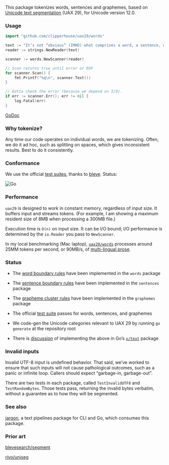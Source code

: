This package tokenizes words, sentences and graphemes, based on [Unicode text segmentation](https://unicode.org/reports/tr29/#Word_Boundaries) (UAX 29), for Unicode version 12.0.

### Usage

```go
import "github.com/clipperhouse/uax29/words"

text := "It’s not “obvious” (IMHO) what comprises a word, a sentence, or a grapheme. 👍🏼🐶!"
reader := strings.NewReader(text)

scanner := words.NewScanner(reader)

// Scan returns true until error or EOF
for scanner.Scan() {
	fmt.Printf("%q\n", scanner.Text())
}

// Gotta check the error (because we depend on I/O).
if err := scanner.Err(); err != nil {
	log.Fatal(err)
}
```

[GoDoc](https://godoc.org/github.com/clipperhouse/uax29/words)

### Why tokenize?

Any time our code operates on individual words, we are tokenizing. Often, we do it ad hoc, such as splitting on spaces, which gives inconsistent results. Best to do it consistently.

### Conformance

We use the official [test suites](https://unicode.org/reports/tr41/tr41-26.html#Tests29), thanks to [bleve](https://github.com/blevesearch/segment/blob/master/tables_test.go). Status:

![Go](https://github.com/clipperhouse/uax29/workflows/Go/badge.svg)

### Performance

`uax29` is designed to work in constant memory, regardless of input size. It buffers input and streams tokens. (For example, I am showing a maximum resident size of 8MB when processing a 300MB file.)

Execution time is `O(n)` on input size. It can be I/O bound; I/O performance is determined by the `io.Reader` you pass to `NewScanner`.

In my local benchmarking (Mac laptop), [`uax29/words`](https://github.com/clipperhouse/uax29/tree/master/words) processes around 25MM tokens per second, or 90MB/s, of [multi-lingual prose](https://github.com/clipperhouse/uax29/blob/master/words/testdata/sample.txt).

### Status

- The [word boundary rules](https://unicode.org/reports/tr29/#Word_Boundaries) have been implemented in the `words` package

- The [sentence boundary rules](https://unicode.org/reports/tr29/#Sentence_Boundaries) have been implemented in the `sentences` package

- The [grapheme cluster rules](https://unicode.org/reports/tr29/#Grapheme_Cluster_Boundaries) have been implemented in the `graphemes` package

- The official [test suite](https://unicode.org/reports/tr41/tr41-26.html#Tests29) passes for words, sentences, and graphemes

- We code-gen the Unicode categories relevant to UAX 29 by running `go generate` at the repository root

- There is [discussion](https://groups.google.com/d/msg/golang-nuts/_79vJ65KuXc/B_QgeU6rAgAJ) of implementing the above in Go’s [`x/text`](https://godoc.org/golang.org/x/text) package

### Invalid inputs

Invalid UTF-8 input is undefined behavior. That said, we’ve worked to ensure that such inputs will not cause pathological outcomes, such as a panic or infinite loop. Callers should expect “garbage-in, garbage-out”.

There are two tests in each package, called `TestInvalidUTF8` and `TestRandomBytes`. Those tests pass, returning the invalid bytes verbatim, without a guarantee as to how they will be segmented.

### See also

[jargon](https://github.com/clipperhouse/jargon), a text pipelines package for CLI and Go, which consumes this package.

### Prior art

[blevesearch/segment](https://github.com/blevesearch/segment)

[rivo/uniseg](https://github.com/rivo/uniseg)
